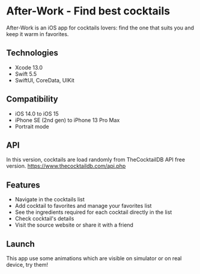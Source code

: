 # After-Work - Find best cocktails

After-Work is an iOS app for cocktails lovers: find the one that suits you and keep it warm in favorites.

## Technologies

- Xcode 13.0
- Swift 5.5
- SwiftUI, CoreData, UIKit

## Compatibility

- iOS 14.0 to iOS 15
- iPhone SE (2nd gen) to iPhone 13 Pro Max
- Portrait mode

## API

In this version, cocktails are load randomly from TheCocktailDB API free version.
https://www.thecocktaildb.com/api.php

## Features

- Navigate in the cocktails list
- Add cocktail to favorites and manage your favorites list
- See the ingredients required for each cocktail directly in the list
- Check cocktail's details
- Visit the source website or share it with a friend

## Launch

This app use some animations which are visible on simulator or on real device, try them!
